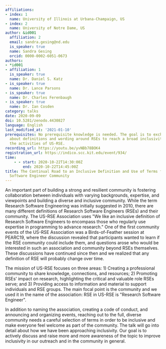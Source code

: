 ```yaml
---
affiliations:
- index: 1
  name: University of Illinois at Urbana-Champaign, US
- index: 2
  name: University of Notre Dame, US
author: &id001
  affiliation: 2
  email: sandra.gesing@nd.edu
  is_speaker: true
  name: Sandra Gesing
  orcid: 0000-0002-6051-0673
authors:
- *id001
- affiliation: 1
  is_speaker: true
  name: Dr. Daniel S. Katz
- is_speaker: true
  name: Dr. Lance Parsons
- is_speaker: true
  name: Dr. Charles Ferenbaugh
- is_speaker: true
  name: Dr. Ian Cosden
category: talks
date: 2020-09-09
doi: 10.5281/zenodo.4430827
language: English
last_modified_at: '2021-01-10'
prerequisites: No prerequisite knowledge is needed. The goal is to exchange ideas
  about definitions and wording around RSEs to reach a broad inclusivity and to present
  the activities of US-RSE.
recording_url: https://youtu.be/yvNBb78BOK4
registration_url: https://indico.scc.kit.edu/event/934/
time:
    - - start: 2020-10-22T14:30:00Z
        end: 2020-10-22T14:45:00Z
title: The Continual Road to an Inclusive Definition and Use of Terms for the US Research
  Software Engineer Community
---
```


An important part of building a strong and resilient community is fostering collaboration between individuals with varying backgrounds, expertise, and viewpoints and building a diverse and inclusive community. While the term Research Software Engineering was initially suggested in 2010, there are many different definitions of Research Software Engineers (RSEs) and their community. The US-RSE Association uses "We like an inclusive definition of Research Software Engineers to encompass those who regularly use expertise in programming to advance research." One of the first community events of the US-RSE Association was a Birds-of-Feather session at PEARC19, where the discussion revealed that participants wanted to learn if the RSE community could include them, and questions arose who would be interested in such an association and community beyond RSEs themselves. These discussions have continued since then and we realized that any definition of RSE will probably change over time.

The mission of US-RSE focuses on three areas: 1) Creating a professional community to share knowledge, connections, and resources; 2) Promoting RSEs' impact on research, highlighting the critical and valuable role RSEs serve; and 3) Providing access to information and material to support individuals and RSE groups. The main focal point is the community and we used it in the name of the association: RSE in US-RSE is "Research Software Engineer".

In addition to naming the association, creating a code of conduct, and announcing and organizing events, reaching out to the full, diverse community needs a careful selection of terms in order to be inclusive and make everyone feel welcome as part of the community. The talk will go into detail about how we have been approaching inclusivity. Our goal is to actively discuss and raise more and more awareness of the topic to improve inclusivity in our outreach and in the community in general.